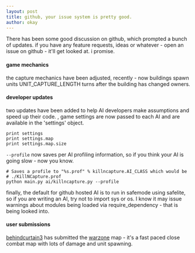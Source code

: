 ```yaml
---
layout: post
title: github, your issue system is pretty good.
author: okay
---
```


There has been some good discussion on github, which prompted a bunch of
updates. if you have any feature requests, ideas or whatever - open an issue
on github - it'll get looked at. i promise.

#### game mechanics

the capture mechanics have been adjusted, recently - now buildings spawn units
UNIT_CAPTURE_LENGTH turns after the building has changed owners.

#### developer updates

two updates have been added to help AI developers make assumptions and speed up
their code. , game settings are now passed to each AI and are available in the
'settings' object.

    print settings
    print settings.map
    print settings.map.size

`--profile` now saves per AI profiling information, so if you think your AI
is going slow - now you know.

    # Saves a profile to "%s.prof" % killncapture.AI_CLASS which would be
    # ./KillNCapture.prof
    python main.py ai/killncapture.py --profile

finally, the default for github hosted AI is to run in safemode using
safelite, so if you are writing an AI, try not to import sys or os. I know it
may issue warnings about modules being loaded via require_dependency - that is
being looked into.

#### user submissions

[behindcurtain3][3] has submitted the [warzone][4] map - it's a fast paced
close combat map with lots of damage and unit spawning.


[3]: http://github.com/behindcurtain3/dmanai
[4]: https://github.com/dmangame/dmangame/blob/master/maps/warzone.py
